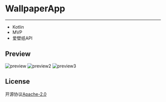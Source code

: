 # WallpaperApp
---

- Kotlin
- MVP
- 爱壁纸API

## Preview

![preview](https://github.com/caiyonglong/WallPaperApp/master/art/preview.png?raw=true)
![preview2](https://github.com/caiyonglong/WallPaperApp/master/art/preview2.png?raw=true)
![preview3](https://github.com/caiyonglong/WallPaperApp/master/art/preview3.png?raw=true)

## License
  
开源协议[Apache-2.0](https://opensource.org/licenses/apache2.0.php)